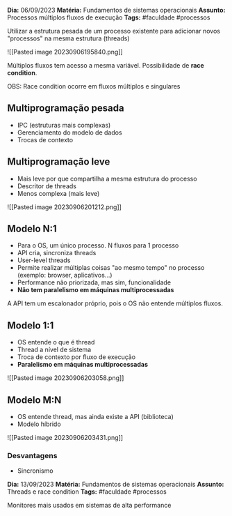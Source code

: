 **Dia:** 06/09/2023 
**Matéria:** Fundamentos de sistemas operacionais
**Assunto:** Processos múltiplos fluxos de execução
**Tags:** #faculdade #processos

Utilizar a estrutura pesada de um processo existente para adicionar novos "processos" na mesma estrutura (threads)

![[Pasted image 20230906195840.png]]

Múltiplos fluxos tem acesso a mesma variável. Possibilidade de **race condition**. 

OBS: Race condition ocorre em fluxos múltiplos e singulares

## Multiprogramação pesada
- IPC (estruturas mais complexas)
- Gerenciamento do modelo de dados
- Trocas de contexto

## Multiprogramação leve
- Mais leve por que compartilha a mesma estrutura do processo
- Descritor de threads
- Menos complexa (mais leve)

![[Pasted image 20230906201212.png]]

## Modelo N:1
- Para o OS, um único processo. N fluxos para 1 processo
- API cria, sincroniza threads
- User-level threads
- Permite realizar múltiplas coisas "ao mesmo tempo" no processo (exemplo: browser, aplicativos...)
- Performance não priorizada, mas sim, funcionalidade
- **Não tem paralelismo em máquinas multiprocessadas**

A API tem um escalonador próprio, pois o OS não entende múltiplos fluxos.

## Modelo 1:1
- OS entende o que é thread
- Thread a nível de sistema
- Troca de contexto por fluxo de execução
- **Paralelismo em máquinas multiprocessadas**

![[Pasted image 20230906203058.png]]

## Modelo M:N
- OS entende thread, mas ainda existe a API (biblioteca)
- Modelo híbrido

![[Pasted image 20230906203431.png]]


### Desvantagens
- Sincronismo


**Dia:** 13/09/2023 
**Matéria:** Fundamentos de sistemas operacionais
**Assunto:** Threads e race condition
**Tags:** #faculdade #processos 

Monitores mais usados em sistemas de alta performance

